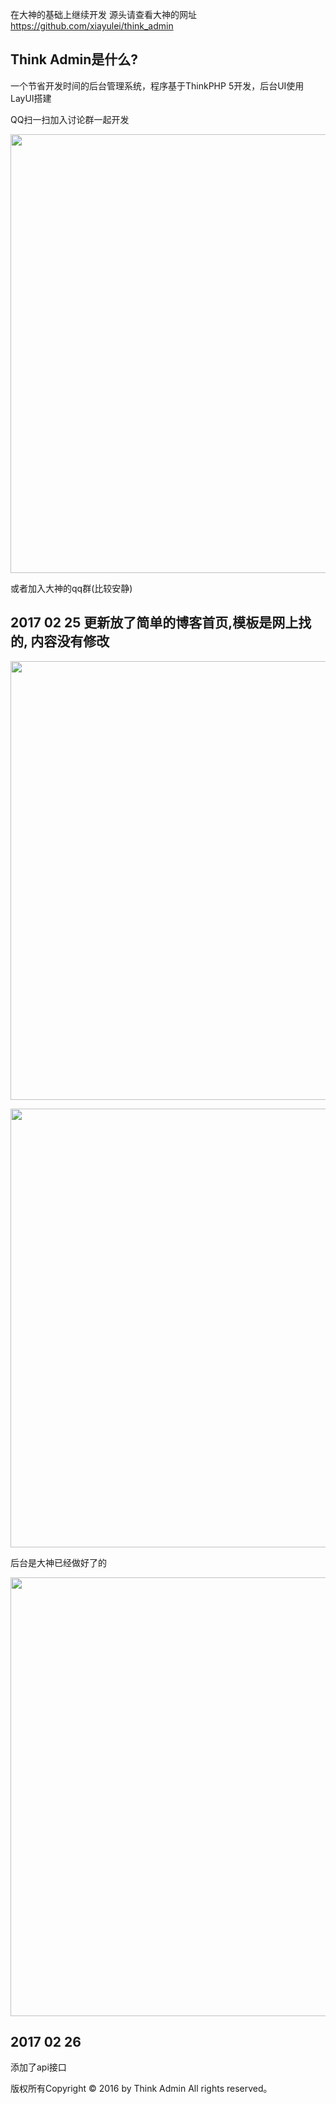 在大神的基础上继续开发  源头请查看大神的网址
https://github.com/xiayulei/think_admin
## Think Admin是什么?
一个节省开发时间的后台管理系统，程序基于ThinkPHP 5开发，后台UI使用LayUI搭建

QQ扫一扫加入讨论群一起开发
<p align="center">
<img src="https://github.com/RoseKissYou/tp5_admin/tree/master/public/static/temp/tp5-admincode.png" width="702" style="margin:0 auto" />
</p>
或者加入大神的qq群(比较安静)

## 2017 02 25 更新放了简单的博客首页,模板是网上找的, 内容没有修改

<p align="center">
<img src="https://github.com/RoseKissYou/tp5_admin/tree/master/public/static/temp/tp5-admin.png" width="702" style="margin:0 auto" />
</p>
<p align="center">
<img src="https://github.com/RoseKissYou/tp5_admin/tree/master/public/static/temp/tp5-admin1.png" width="702" style="margin:0 auto" />
</p>

后台是大神已经做好了的
<p align="center">
<img src="https://github.com/RoseKissYou/tp5_admin/tree/master/public/static/temp/tp5-admin3.png" width="702" style="margin:0 auto" />
</p>




## 2017 02 26
添加了api接口

版权所有Copyright © 2016 by Think Admin All rights reserved。